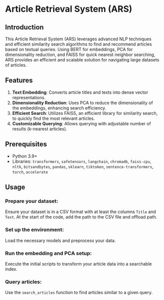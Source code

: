# Article Retrieval System (ARS)

## Introduction
This Article Retrieval System (ARS) leverages advanced NLP techniques and efficient similarity search algorithms to find and recommend articles based on textual queries. Using BERT for embeddings, PCA for dimensionality reduction, and FAISS for quick nearest neighbor searching, ARS provides an efficient and scalable solution for navigating large datasets of articles.

## Features
1. **Text Embedding**: Converts article titles and texts into dense vector representations.
2. **Dimensionality Reduction**: Uses PCA to reduce the dimensionality of the embeddings, enhancing search efficiency.
3. **Efficient Search**: Utilizes FAISS, an efficient library for similarity search, to quickly find the most relevant articles.
4. **Customizable Querying**: Allows querying with adjustable number of results (k-nearest articles).

## Prerequisites
- Python 3.9+
- Libraries: `transformers`, `safetensors`, `langchain`, `chromadb`, `faiss-cpu`, `nltk`, `bitsandbytes`, `pandas`, `sklearn`, `tiktoken`, `sentence-transformers`, `torch`, `accelerate`

## Usage

### Prepare your dataset:
Ensure your dataset is in a CSV format with at least the columns `Title` and `Text`. At the start of the code, add the path to the CSV file and offload path.

### Set up the environment:
Load the necessary models and preprocess your data.

### Run the embedding and PCA setup:
Execute the initial scripts to transform your article data into a searchable index.

### Query articles:
Use the `search_articles` function to find articles similar to a given query.
